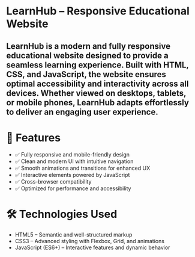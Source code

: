# LearnHub – Responsive Educational Website
## LearnHub is a modern and fully responsive educational website designed to provide a seamless learning experience. Built with HTML, CSS, and JavaScript, the website ensures optimal accessibility and interactivity across all devices. Whether viewed on desktops, tablets, or mobile phones, LearnHub adapts effortlessly to deliver an engaging user experience.

# 🚀 Features
- ✅ Fully responsive and mobile-friendly design
- ✅ Clean and modern UI with intuitive navigation
- ✅ Smooth animations and transitions for enhanced UX
- ✅ Interactive elements powered by JavaScript
- ✅ Cross-browser compatibility
- ✅ Optimized for performance and accessibility

# 🛠️ Technologies Used
- HTML5 – Semantic and well-structured markup
- CSS3 – Advanced styling with Flexbox, Grid, and animations
- JavaScript (ES6+) – Interactive features and dynamic behavior


